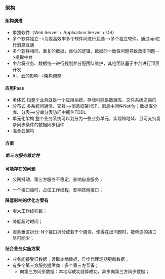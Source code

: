 ### 架构

#### 架构演进
- 单独软件（Web Server + Application Server + DB）
- 多个软件独立-->为提高效率多个软件间进行互通-->多个独立软件，通过api进行消息互通
- 多个软件相同、重复的数据，类似的逻辑，数据的一致性问题导致效率问题-->提取中台
- 中台将业务、数据统一进行规划并分配团队维护，其他团队基于中台进行顶层开发
- AI、云的影响-->架构调整

#### 应用Paas

- 单体式	指整个业务就是一个应用系统，存储可能是数据库、文件系统之类的
- 分布式	多系统间通信、交互-->消息框架HSF、消息中间件Notify；数据库分库、分表-->分库分表访问中间件TDDL
- 单元化架构	整个业务系统可以划分为一些业务单元，实现跨地域、且可支持复杂同步条件的数据同步组件
- 混合云架构	



#### 方案



##### 第三方服务稳定性

**可能存在的问题**

- 公网抖动，第三方服务不稳定，影响自身服务；

- 一个接口超时，占住工作线程，影响其他接口；

**降低影响的优化方案有**

- 增大工作线程数；

- 降低超时时间；

-  服务垂直拆分: N个接口拆分成若干个服务，使得在出问题时，被牵连的接口尽可能少；

**结合业务实施方案**

- 业务能接受旧数据：读取本地数据，异步代理定期更新数据；
- 有多个第三方服务提供商：多个第三方互备；
  - 向第三方同步数据：本地写成功就算成功，异步向第三方同步数据；